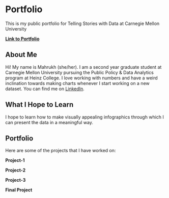 # Portfolio
This is my public portfolio for Telling Stories with Data at Carnegie Mellon University

[**Link to Portfolio**](https://mahrukh-k.github.io/Portfolio/)

## **About Me**
Hi! My name is Mahrukh (she/her). I am a second year graduate student at Carnegie Mellon University pursuing the Public Policy & Data Analytics program at Heinz College. I love working with numbers and have a weird inclination towards making charts whenever I start working on a new dataset. You can find me on [LinkedIn](https://www.linkedin.com/in/mahrukh-khan/).

## **What I Hope to Learn**
I hope to learn how to make visually appealing infographics through which I can present the data in a meaningful way. 


## **Portfolio**
Here are some of the projects that I have worked on:

**Project-1**

**Project-2**

**Project-3**

**Final Project**
